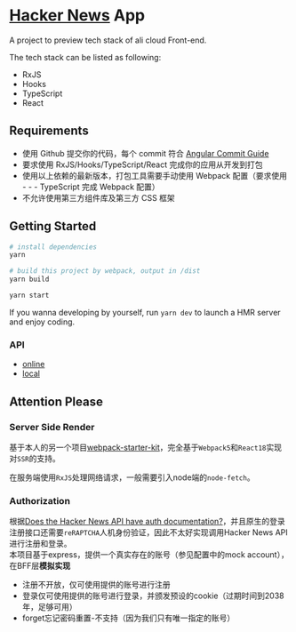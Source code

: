 # [Hacker News](https://news.ycombinator.com/) App

A project to preview tech stack of ali cloud Front-end.

The tech stack can be listed as following:

- RxJS
- Hooks
- TypeScript
- React

## Requirements

- 使用 Github 提交你的代码，每个 commit 符合 [Angular Commit Guide](https://github.com/angular/angular/blob/master/CONTRIBUTING.md#commit)
- 要求使用 RxJS/Hooks/TypeScript/React 完成你的应用从开发到打包
- 使用以上依赖的最新版本，打包工具需要手动使用 Webpack 配置（要求使用 - - - TypeScript 完成 Webpack 配置）
- 不允许使用第三方组件库及第三方 CSS 框架

## Getting Started

```bash
# install dependencies
yarn

# build this project by webpack, output in /dist
yarn build

yarn start
```

If you wanna developing by yourself, run `yarn dev` to launch a HMR server and enjoy coding.

### API

- [online](https://hackernews.api-docs.io/v0/overview/introduction)
- [local](./docs/API.md)

## Attention Please

### Server Side Render

基于本人的另一个项目[webpack-starter-kit](https://github.com/Laffery/webpack-starter-kit)，完全基于`Webpack5`和`React18`实现对`SSR`的支持。

在服务端使用`RxJS`处理网络请求，一般需要引入node端的`node-fetch`。

### Authorization

根据[Does the Hacker News API have auth documentation?](https://news.ycombinator.com/item?id=24127575)，并且原生的登录注册接口还需要`reRAPTCHA`人机身份验证，因此不太好实现调用Hacker News API进行注册和登录。\
本项目基于express，提供一个真实存在的账号（参见配置中的mock account），在BFF层**模拟实现**

- 注册不开放，仅可使用提供的账号进行注册
- 登录仅可使用提供的账号进行登录，并颁发预设的cookie（过期时间到2038年，足够可用）
- forget忘记密码重置-不支持（因为我们只有唯一指定的账号）
